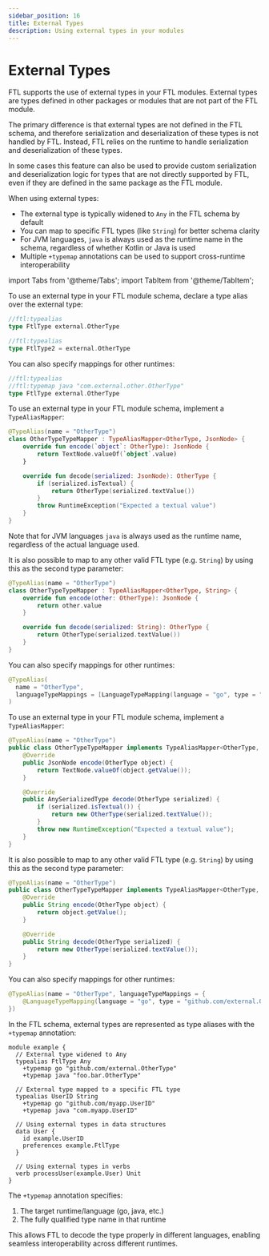 ```yaml
---
sidebar_position: 16
title: External Types
description: Using external types in your modules
---
```


# External Types

FTL supports the use of external types in your FTL modules. External types are types defined in other packages or modules that are not part of the FTL module.

The primary difference is that external types are not defined in the FTL schema, and therefore serialization and deserialization of these types is not handled 
by FTL. Instead, FTL relies on the runtime to handle serialization and deserialization of these types.

In some cases this feature can also be used to provide custom serialization and deserialization logic for types that are not directly supported by FTL, even
if they are defined in the same package as the FTL module.

When using external types:
- The external type is typically widened to `Any` in the FTL schema by default
- You can map to specific FTL types (like `String`) for better schema clarity
- For JVM languages, `java` is always used as the runtime name in the schema, regardless of whether Kotlin or Java is used
- Multiple `+typemap` annotations can be used to support cross-runtime interoperability

import Tabs from '@theme/Tabs';
import TabItem from '@theme/TabItem';

<Tabs groupId="languages">
<TabItem value="go" label="Go" default>

To use an external type in your FTL module schema, declare a type alias over the external type:

```go
//ftl:typealias
type FtlType external.OtherType

//ftl:typealias
type FtlType2 = external.OtherType
```

You can also specify mappings for other runtimes:

```go
//ftl:typealias
//ftl:typemap java "com.external.other.OtherType"
type FtlType external.OtherType
```

</TabItem>
<TabItem value="kotlin" label="Kotlin">

To use an external type in your FTL module schema, implement a `TypeAliasMapper`:

```kotlin 
@TypeAlias(name = "OtherType")
class OtherTypeTypeMapper : TypeAliasMapper<OtherType, JsonNode> {
    override fun encode(`object`: OtherType): JsonNode {
        return TextNode.valueOf(`object`.value)
    }

    override fun decode(serialized: JsonNode): OtherType {
        if (serialized.isTextual) {
            return OtherType(serialized.textValue())
        }
        throw RuntimeException("Expected a textual value")
    }
}
```

Note that for JVM languages `java` is always used as the runtime name, regardless of the actual language used.

It is also possible to map to any other valid FTL type (e.g. `String`) by using this as the second type parameter:

```kotlin 
@TypeAlias(name = "OtherType")
class OtherTypeTypeMapper : TypeAliasMapper<OtherType, String> {
    override fun encode(other: OtherType): JsonNode {
        return other.value
    }

    override fun decode(serialized: String): OtherType {
        return OtherType(serialized.textValue())
    }
}
```

You can also specify mappings for other runtimes:

```kotlin
@TypeAlias(
  name = "OtherType",
  languageTypeMappings = [LanguageTypeMapping(language = "go", type = "github.com/external.OtherType")]
)
```

</TabItem>
<TabItem value="java" label="Java">

To use an external type in your FTL module schema, implement a `TypeAliasMapper`:

```java
@TypeAlias(name = "OtherType")
public class OtherTypeTypeMapper implements TypeAliasMapper<OtherType, JsonNode> {
    @Override
    public JsonNode encode(OtherType object) {
        return TextNode.valueOf(object.getValue());
    }

    @Override
    public AnySerializedType decode(OtherType serialized) {
        if (serialized.isTextual()) {
            return new OtherType(serialized.textValue());
        }
        throw new RuntimeException("Expected a textual value");
    }
}
```

It is also possible to map to any other valid FTL type (e.g. `String`) by using this as the second type parameter:

```java
@TypeAlias(name = "OtherType")
public class OtherTypeTypeMapper implements TypeAliasMapper<OtherType, String> {
    @Override
    public String encode(OtherType object) {
        return object.getValue();
    }

    @Override
    public String decode(OtherType serialized) {
        return new OtherType(serialized.textValue());
    }
}
```

You can also specify mappings for other runtimes:

```java
@TypeAlias(name = "OtherType", languageTypeMappings = {
    @LanguageTypeMapping(language = "go", type = "github.com/external.OtherType"),
})
```

</TabItem>
<TabItem value="schema" label="Schema">

In the FTL schema, external types are represented as type aliases with the `+typemap` annotation:

```schema
module example {
  // External type widened to Any
  typealias FtlType Any
    +typemap go "github.com/external.OtherType"
    +typemap java "foo.bar.OtherType"
  
  // External type mapped to a specific FTL type
  typealias UserID String
    +typemap go "github.com/myapp.UserID"
    +typemap java "com.myapp.UserID"
  
  // Using external types in data structures
  data User {
    id example.UserID
    preferences example.FtlType
  }
  
  // Using external types in verbs
  verb processUser(example.User) Unit
}
```

The `+typemap` annotation specifies:
1. The target runtime/language (go, java, etc.)
2. The fully qualified type name in that runtime

This allows FTL to decode the type properly in different languages, enabling seamless interoperability across different runtimes.

</TabItem>
</Tabs>
